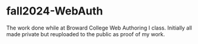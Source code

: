 # fall2024-WebAuth
The work done while at Broward College Web Authoring I class. Initially all made private but reuploaded to the public as proof of my work.
